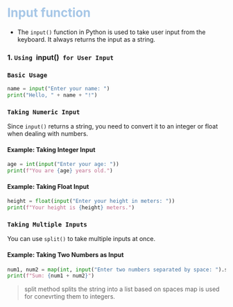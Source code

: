 # <span style="color:#A7C7E7;">Input function</span>

- The `input()` function in Python is used to take user input from the keyboard. It always returns the input as a string.

### 1. `Using `input()` for User Input`

### `Basic Usage`
```python
name = input("Enter your name: ")
print("Hello, " + name + "!")
```

### **`Taking Numeric Input`**
Since `input()` returns a string, you need to convert it to an integer or float when dealing with numbers.

#### **Example: Taking Integer Input**
```python
age = int(input("Enter your age: "))
print(f"You are {age} years old.")
```

#### **Example: Taking Float Input**
```python
height = float(input("Enter your height in meters: "))
print(f"Your height is {height} meters.")
```

### **`Taking Multiple Inputs`**
You can use `split()` to take multiple inputs at once.

#### **Example: Taking Two Numbers as Input**
```python
num1, num2 = map(int, input("Enter two numbers separated by space: ").split())
print(f"Sum: {num1 + num2}")
```
> split method splits the string into a list based on spaces
> map is used for conevrting them to integers.



